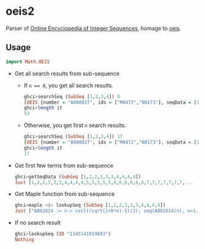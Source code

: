 # oeis2

Parser of [Online Encyclopedia of Integer Sequences](https://oeis.org/), homage to [oeis](http://hackage.haskell.org/package/oeis).

## Usage

```haskell
import Math.OEIS
```

- Get all search results from sub-sequence

    - If `n == 0`, you get all search results.

        ```haskell
        ghci>searchSeq (SubSeq [1,2,3,4]) 0
        [OEIS {number = "A000027", ids = ["M0472","N0173"], seqData = [1,2,3,4,5,6,7,...
        ghci>length it
        53
        ```

    - Otherwise, you get first `n` search results.

        ```haskell
        ghci>searchSeq (SubSeq [1,2,3,4]) 17
        [OEIS {number = "A000027", ids = ["M0472","N0173"], seqData = [1,2,3,4,5,6,7,8,9,
        ghci>length it
        17
        ```

- Get first few terms from sub-sequence

    ```haskell
    ghci>getSeqData (SubSeq [1,2,2,3,3,3,4,4,4,4])
    Just [1,2,2,3,3,3,4,4,4,4,5,5,5,5,5,6,6,6,6,6,6,7,7,7,7,7,7,7,...
    ```

-  Get Maple function from sub-sequence

    ```haskell
    ghci>maple <$> lookupSeq (SubSeq [1,2,2,3,3,3,4,4,4,4])
    Just ["A002024 := n-> ceil((sqrt(1+8*n)-1)/2); seq(A002024(n), n=1..100);"]
    ```

- If no search result

    ```haskell
    ghci>lookupSeq (ID "1145141919893")
    Nothing
    ```